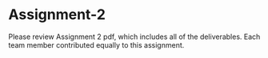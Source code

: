 # Assignment-2

Please review Assignment 2 pdf, which includes all of the deliverables. Each team member contributed equally to this assignment.
